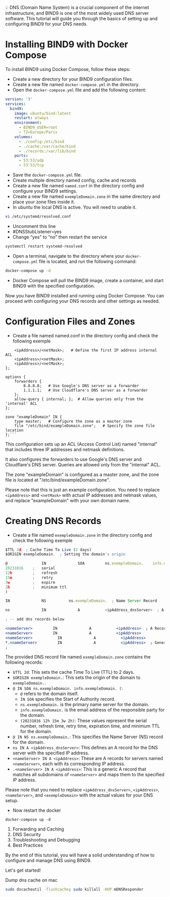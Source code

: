 <aside>
💡 DNS (Domain Name System) is a crucial component of the internet infrastructure, and BIND9 is one of the most widely used DNS server software. This tutorial will guide you through the basics of setting up and configuring BIND9 for your DNS needs.

</aside>

# Installing BIND9 with Docker Compose

To install BIND9 using Docker Compose, follow these steps:

- Create a new directory for your BIND9 configuration files.
- Create a new file named `docker-compose.yml` in the directory.
- Open the `docker-compose.yml` file and add the following content:

```yaml
version: '3'
services:
  bind9:
    image: ubuntu/bind:latest
    restart: always
    environment: 
      - BIND9_USER=root
      - TZ=Europe/Paris
    volumes:
      - ./config:/etc/bind
      - ./cache:/var/cache/bind
      - ./records:/var/lib/bind
    ports:
      - 53:53/udp
      - 53:53/tcp

```

- Save the `docker-compose.yml` file.
- Create multiple directory named config, cache and records
- Create a new file named `named.conf` in the directory config and configure your BIND9 settings.
- Create a new file named `exempleDomain.zone` in the same directory and place your zone files inside it.
- In ubuntu the local DNS is active. You will need to unable it.

```bash
vi /etc/systemd/resolved.conf
```

- Uncomment this line
- #DNSStubListener=yes
- Change “yes” to “no” then restart the service

```bash
systemctl restart systemd-resolved
```

- Open a terminal, navigate to the directory where your `docker-compose.yml` file is located, and run the following command:

```bash
docker-compose up -d

```

- Docker Compose will pull the BIND9 image, create a container, and start BIND9 with the specified configuration.

Now you have BIND9 installed and running using Docker Compose. You can proceed with configuring your DNS records and other settings as needed.

# Configuration Files and Zones

- Create a file named named.conf in the directory config and check the following exemple

```
    <ipAddress>/<netMask>;   # Define the first IP address internal ACL
    <ipAddress>/<netMask>;   
    <ipAddress>/<netMask>;   
};

options {
    forwarders {
        8.8.8.8;   # Use Google's DNS server as a forwarder
        1.1.1.1;   # Use Cloudflare's DNS server as a forwarder
    };
    allow-query { internal; };  # Allow queries only from the 'internal' ACL
};

zone "exampleDomain" IN {
    type master;   # Configure the zone as a master zone
    file "/etc/bind/exampleDomain.zone";   # Specify the zone file location
};```
```

This configuration sets up an ACL (Access Control List) named "internal" that includes three IP addresses and netmask definitions. 

It also configures the forwarders to use Google's DNS server and Cloudflare's DNS server. Queries are allowed only from the "internal" ACL.

The zone "exampleDomain" is configured as a master zone, and the zone file is located at "/etc/bind/exampleDomain.zone".

Please note that this is just an example configuration. You need to replace `<ipAddress>` and `<netMask>` with actual IP addresses and netmask values, and replace "exampleDomain" with your own domain name.

# Creating DNS Records

- Create a file named `exempleDomain.zone` in the directory config and check the following exemple

```jsx
$TTL 2d  ; Cache Time To Live (2 days)
$ORIGIN exempleDomain.  ; Setting the domain's origin

@               IN              SOA         ns.exempleDomain.    info.exempleDomain.   (
20231016    ;   serial
12h         ;   refresh
15m         ;   retry
3w          ;   expire
2h          ;   minimum ttl
)

IN              NS          ns.exempleDomain.  ; Name Server Record

ns              IN              A           <ipAddress_dnsServer>  ; A Record for the DNS server

; -- add dns records below

<nameServer>         IN              A           <ipAddress>  ; A Record for a server named <nameServer>
<nameServer>         IN              A           <ipAddress>
<nameServer>           IN              A           <ipAddress>
*.<nameServer>         IN              A           <ipAddress>  ; Generic A Record for all subdomains of <nameServer>
;
```

The provided DNS record file named `exempleDomain.zone` contains the following records:

- `$TTL 2d`: This sets the cache Time To Live (TTL) to 2 days.
- `$ORIGIN exempleDomain.`: This sets the origin of the domain to `exempleDomain.`.
- `@ IN SOA ns.exempleDomain. info.exempleDomain. (`:
    - `@` refers to the domain itself.
    - `IN SOA` specifies the Start of Authority record.
    - `ns.exempleDomain.` is the primary name server for the domain.
    - `info.exempleDomain.` is the email address of the responsible party for the domain.
    - `(20231016 12h 15m 3w 2h)`: These values represent the serial number, refresh time, retry time, expiration time, and minimum TTL for the domain.
- `@ IN NS ns.exempleDomain.`: This specifies the Name Server (NS) record for the domain.
- `ns IN A <ipAddress_dnsServer>`: This defines an A record for the DNS server with the specified IP address.
- `<nameServer> IN A <ipAddress>`: These are A records for servers named `<nameServer>`, each with its corresponding IP address.
- `.<nameServer> IN A <ipAddress>`: This is a generic A record that matches all subdomains of `<nameServer>` and maps them to the specified IP address.

Please note that you need to replace `<ipAddress_dnsServer>`, `<ipAddress>`, `<nameServer>`, and `<exempleDomain>` with the actual values for your DNS setup.

- Now restart the docker

```
docker-compose up -d
```

1. Forwarding and Caching
2. DNS Security
3. Troubleshooting and Debugging
4. Best Practices

By the end of this tutorial, you will have a solid understanding of how to configure and manage DNS using BIND9.

Let's get started!

Dump dns cache on mac

```bash
sudo dscacheutil -flushcache; sudo killall -HUP mDNSResponder
```